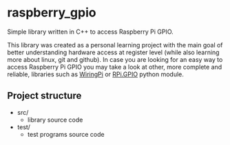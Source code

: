 # raspberry_gpio
Simple library written in C++ to access Raspberry Pi GPIO.

This library was created as a personal learning project with the main goal of better understanding hardware access at register level (while also learning more about linux, git and github).
In case you are looking for an easy way to access Raspberry Pi GPIO you may take a look at other, more complete and reliable, libraries such as [WiringPi](http://wiringpi.com/) or [RPi.GPIO](https://pypi.python.org/pypi/RPi.GPIO) python module.

## Project structure
* src/  
  + library source code  
* test/  
  + test programs source code  

